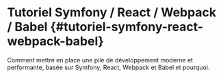 # Tutoriel Symfony / React / Webpack / Babel {#tutoriel-symfony-react-webpack-babel}

Comment mettre en place une pile de développement moderne et performante, basée sur Symfony, React, Webpack et Babel et pourquoi.





